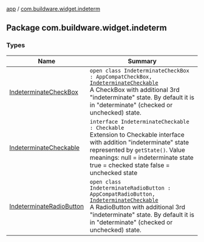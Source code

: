 [app](../index.md) / [com.buildware.widget.indeterm](.)

## Package com.buildware.widget.indeterm

### Types

| Name | Summary |
|---|---|
| [IndeterminateCheckBox](-indeterminate-check-box/index.md) | `open class IndeterminateCheckBox : AppCompatCheckBox, `[`IndeterminateCheckable`](-indeterminate-checkable/index.md)<br>A CheckBox with additional 3rd "indeterminate" state. By default it is in "determinate" (checked or unchecked) state. |
| [IndeterminateCheckable](-indeterminate-checkable/index.md) | `interface IndeterminateCheckable : Checkable`<br>Extension to Checkable interface with addition "indeterminate" state represented by `getState()`. Value meanings: null = indeterminate state true = checked state false = unchecked state |
| [IndeterminateRadioButton](-indeterminate-radio-button/index.md) | `open class IndeterminateRadioButton : AppCompatRadioButton, `[`IndeterminateCheckable`](-indeterminate-checkable/index.md)<br>A RadioButton with additional 3rd "indeterminate" state. By default it is in "determinate" (checked or unchecked) state. |
